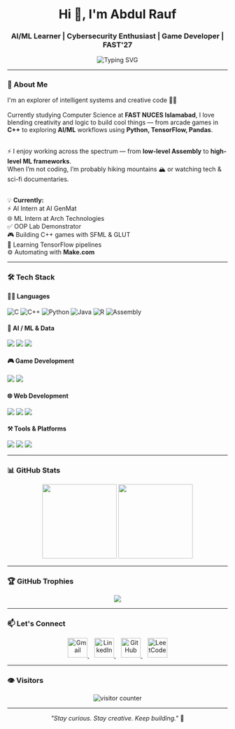 <h1 align="center">Hi 👋, I'm Abdul Rauf</h1>
<h3 align="center">AI/ML Learner | Cybersecurity Enthusiast | Game Developer | FAST'27</h3>

<p align="center">
  <img src="https://readme-typing-svg.demolab.com?font=Fira+Code&duration=3000&pause=500&color=F58A07&center=true&width=850&lines=Exploring+Artificial+Intelligence+,+Machine+Learning+%26+Cybersecurity;Building+Python+%7C+C%2B%2B+%7C+Assembly+%7C+HTML+%7C+JS;Game+Developer+%7C+Web+Learner+%7C+Tech+Explorer;Games+with+C%2B%2B+%26+SFML;Always+Learning+Something+New" alt="Typing SVG" />
</p>

---

### 🧠 About Me

<p align="left">
I'm an explorer of intelligent systems and creative code 👨‍💻<br><br>
Currently studying Computer Science at <strong>FAST NUCES Islamabad</strong>, I love blending creativity and logic to build cool things — from arcade games in <strong>C++</strong> to exploring <strong>AI/ML</strong> workflows using <strong>Python, TensorFlow, Pandas</strong>.<br><br>

⚡ I enjoy working across the spectrum — from <strong>low-level Assembly</strong> to <strong>high-level ML frameworks</strong>.<br>
When I’m not coding, I’m probably hiking mountains 🏔️ or watching tech & sci-fi documentaries. <br><br>

💡 <strong>Currently:</strong><br>
⚡ AI Intern at AI GenMat<br>
🌐 ML Intern at Arch Technologies<br>
✅ OOP Lab Demonstrator<br>
🎮 Building C++ games with SFML & GLUT<br>
🧪 Learning TensorFlow pipelines<br>
⚙️ Automating with <strong>Make.com</strong>
</p>

---

### 🛠️ Tech Stack

#### 👨‍💻 Languages

<p align="left">
  <img alt="C" src="https://img.shields.io/badge/C-00589C?style=for-the-badge&logo=c&logoColor=white"/>
  <img alt="C++" src="https://img.shields.io/badge/C++-00599C?style=for-the-badge&logo=c%2B%2B&logoColor=white"/>
  <img alt="Python" src="https://img.shields.io/badge/Python-3670A0?style=for-the-badge&logo=python&logoColor=white"/>
  <img alt="Java" src="https://img.shields.io/badge/Java-ED8B00?style=for-the-badge&logo=java&logoColor=white"/>
  <img alt="R" src="https://img.shields.io/badge/R-276DC3?style=for-the-badge&logo=r&logoColor=white"/>
  <img alt="Assembly" src="https://img.shields.io/badge/Assembly-525252?style=for-the-badge&logo=amd&logoColor=white"/>
</p>

#### 🤖 AI / ML & Data

<p>
  <img src="https://img.shields.io/badge/TensorFlow-FF6F00?style=for-the-badge&logo=tensorflow&logoColor=white"/>
  <img src="https://img.shields.io/badge/NumPy-013243?style=for-the-badge&logo=numpy&logoColor=white"/>
  <img src="https://img.shields.io/badge/Pandas-150458?style=for-the-badge&logo=pandas&logoColor=white"/>
</p>

#### 🎮 Game Development

<p>
  <img src="https://img.shields.io/badge/SFML-2E8B57?style=for-the-badge&logo=sfml&logoColor=white"/>
  <img src="https://img.shields.io/badge/GLUT-FF4500?style=for-the-badge&logo=opengl&logoColor=white"/>
</p>

#### 🌐 Web Development

<p>
  <img src="https://img.shields.io/badge/HTML5-E34F26?style=for-the-badge&logo=html5&logoColor=white"/>
  <img src="https://img.shields.io/badge/CSS3-1572B6?style=for-the-badge&logo=css3&logoColor=white"/>
  <img src="https://img.shields.io/badge/JavaScript-F7DF1E?style=for-the-badge&logo=javascript&logoColor=black"/>
</p>

#### ⚒️ Tools & Platforms

<p>
  <img src="https://img.shields.io/badge/Git-F05032?style=for-the-badge&logo=git&logoColor=white"/>
  <img src="https://img.shields.io/badge/Linux-000000?style=for-the-badge&logo=linux&logoColor=white"/>
  <img src="https://img.shields.io/badge/Make.com-000000?style=for-the-badge&logo=make&logoColor=white"/>
</p>


---

### 📊 GitHub Stats

<p align="center">
  <img src="https://github-readme-stats.vercel.app/api?username=rauf17&show_icons=true&theme=radical" height="170px"/>
  <img src="https://github-readme-stats.vercel.app/api/top-langs/?username=rauf17&layout=compact&theme=radical" height="170px"/>
</p>

---

### 🏆 GitHub Trophies

<p align="center">
  <img src="https://github-profile-trophy.vercel.app/?username=rauf17&theme=radical&no-frame=true&margin-w=10"/>
</p>

---

### 📫 Let's Connect

<p align="center">
  <a href="https://mail.google.com/mail/?view=cm&fs=1&to=connect2rauf17@gmail.com" target="_blank" rel="noopener noreferrer">
    <img src="https://img.icons8.com/color/48/gmail-new.png" width="45" alt="Gmail"/>
  </a>
  &nbsp;&nbsp;
  <a href="https://linkedin.com/in/abdul-rauf-363b65352" target="_blank" rel="noopener noreferrer">
    <img src="https://img.icons8.com/color/48/linkedin.png" width="45" alt="LinkedIn"/>
  </a>
  &nbsp;&nbsp;
  <a href="https://github.com/rauf17" target="_blank" rel="noopener noreferrer">
    <img src="https://img.icons8.com/ios-glyphs/48/000000/github.png" width="45" alt="GitHub"/>
  </a>
  &nbsp;&nbsp;
  <a href="https://leetcode.com/u/Abdul_Rauf17/" target="_blank" rel="noopener noreferrer">
    <img src="https://img.icons8.com/external-tal-revivo-color-tal-revivo/48/external-level-up-your-coding-skills-and-quickly-land-a-job-logo-color-tal-revivo.png" width="45" alt="LeetCode"/>
  </a>
</p>

---

### 👁️ Visitors

<p align="center">
  <img src="https://komarev.com/ghpvc/?username=rauf17&label=Visitors&style=for-the-badge&color=blueviolet" alt="visitor counter"/>
</p>

---

<p align="center"><i>"Stay curious. Stay creative. Keep building."</i> 🚀</p>
